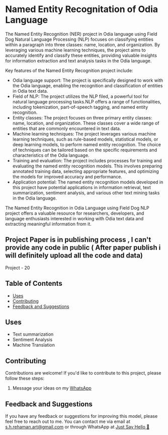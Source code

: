 
# Named Entity Recognitation of Odia Language

The Named Entity Recognition (NER) project in Odia language using Field Dog Natural Language Processing (NLP) focuses on classifying entities within a paragraph into three classes: name, location, and organization. By leveraging various machine learning techniques, the project aims to accurately identify and classify these entities, providing valuable insights for information extraction and text analysis tasks in the Odia language.

Key features of the Named Entity Recognition project include:

- Odia language support: The project is specifically designed to work with the Odia language, enabling the recognition and classification of entities in Odia text data.
- Field of NLP: The project utilizes the NLP filed, a powerful tool for natural language processing tasks.NLP offers a range of functionalities, including tokenization, part-of-speech tagging, and named entity recognition.
- Entity classes: The project focuses on three primary entity classes: name, location, and organization. These classes cover a wide range of entities that are commonly encountered in text data.
- Machine learning techniques: The project leverages various machine learning techniques, such as rule-based models, statistical models, or deep learning models, to perform named entity recognition. The choice of techniques can be tailored based on the specific requirements and characteristics of the Odia language.
- Training and evaluation: The project includes processes for training and evaluating the named entity recognition models. This involves preparing annotated training data, selecting appropriate features, and optimizing the models for improved accuracy and performance.
- Application potential: The named entity recognition models developed in this project have potential applications in information retrieval, text summarization, sentiment analysis, and various other text mining tasks in the Odia language.

The Named Entity Recognition in Odia Language using Field Dog NLP project offers a valuable resource for researchers, developers, and language enthusiasts interested in working with Odia text data and extracting meaningful information from it.


## Project Paper is in publishing process , I can't provide any code in public ( After paper publish i will definitely upload all the code and data)

Project - 20

## Table of Contents
- [Uses](#uses) 
- [Contributing](#contributing)
- [Feedback and Suggestions](#feedback-and-suggestions)
## Uses
- Text summarization
- Sentiment Analysis
- Machine Translation
## Contributing

Contributions are welcome! If you'd like to contribute to this project, please follow these steps:

 1. Message your ideas on my [WhatsApp](https://api.whatsapp.com/send/?phone=919777795786&text=Hello%20Shaikh%20Habibur%20Rehaman,%20I%20get%20this%20no.%20from%20your%20Github%20&type=phone_number&app_absent=0)


## Feedback and Suggestions

If you have any feedback or suggestions for improving this model, please feel free to reach out to me. You can contact me via email at s.h.rehaman.art@gmail.com or through WhatsApp at [Just Say Hello 👋 ](https://api.whatsapp.com/send/?phone=919777795786&text=Hello%20Shaikh%20Habibur%20Rehaman,%20I%20get%20this%20no.%20from%20your%20Github%20&type=phone_number&app_absent=0)
